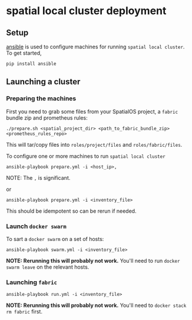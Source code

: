 # spatial local cluster deployment
## Setup
[ansible](https://www.ansible.com/) is used to configure machines for running `spatial local cluster`. To get started,

```
pip install ansible
```

## Launching a cluster
### Preparing the machines
First you need to grab some files from your SpatialOS project, a `fabric` bundle zip and prometheus rules:

```
./prepare.sh <spatial_project_dir> <path_to_fabric_bundle_zip> <prometheus_rules_repo>
```
This will tar/copy files into `roles/project/files` and `roles/fabric/files`.

To configure one or more machines to run `spatial local cluster`
```
ansible-playbook prepare.yml -i <host_ip>,
```
NOTE: The `,` is significant.

or 
```
ansible-playbook prepare.yml -i <inventory_file>
```
This should be idempotent so can be rerun if needed.

### Launch `docker swarm`
To sart a `docker swarm` on a set of hosts:

```
ansible-playbook swarm.yml -i <inventory_file>
```
**NOTE: Rerunning this will probably not work.** You'll need to run `docker swarm leave` on the relevant hosts.

### Launching `fabric`
```
ansible-playbook run.yml -i <inventory_file>
```
**NOTE: Rerunning this will probably not work.** You'll need to `docker stack rm fabric` first.
